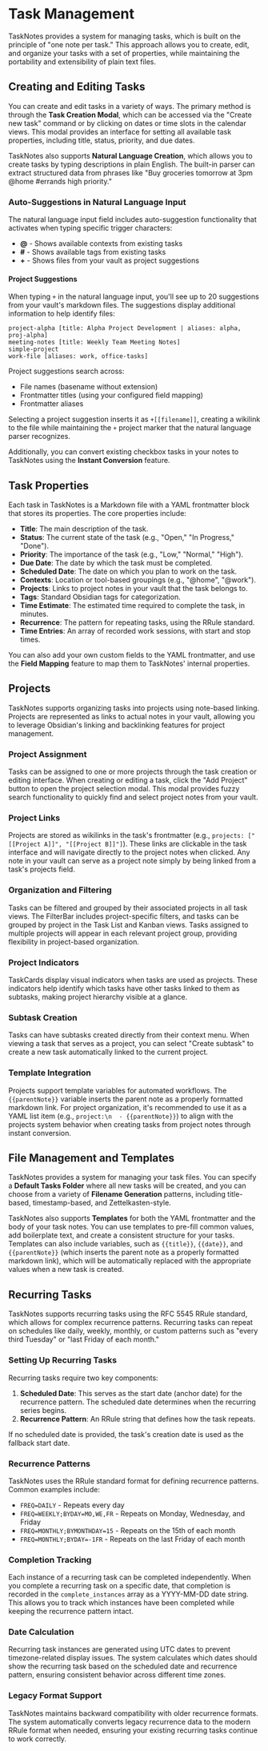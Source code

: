 # Task Management

TaskNotes provides a system for managing tasks, which is built on the principle of "one note per task." This approach allows you to create, edit, and organize your tasks with a set of properties, while maintaining the portability and extensibility of plain text files.

## Creating and Editing Tasks

You can create and edit tasks in a variety of ways. The primary method is through the **Task Creation Modal**, which can be accessed via the "Create new task" command or by clicking on dates or time slots in the calendar views. This modal provides an interface for setting all available task properties, including title, status, priority, and due dates.

TaskNotes also supports **Natural Language Creation**, which allows you to create tasks by typing descriptions in plain English. The built-in parser can extract structured data from phrases like "Buy groceries tomorrow at 3pm @home #errands high priority."

### Auto-Suggestions in Natural Language Input

The natural language input field includes auto-suggestion functionality that activates when typing specific trigger characters:

- **@** - Shows available contexts from existing tasks
- **#** - Shows available tags from existing tasks  
- **+** - Shows files from your vault as project suggestions

#### Project Suggestions

When typing `+` in the natural language input, you'll see up to 20 suggestions from your vault's markdown files. The suggestions display additional information to help identify files:

```
project-alpha [title: Alpha Project Development | aliases: alpha, proj-alpha]
meeting-notes [title: Weekly Team Meeting Notes]
simple-project
work-file [aliases: work, office-tasks]
```

Project suggestions search across:
- File names (basename without extension)
- Frontmatter titles (using your configured field mapping)
- Frontmatter aliases

Selecting a project suggestion inserts it as `+[[filename]]`, creating a wikilink to the file while maintaining the `+` project marker that the natural language parser recognizes.

Additionally, you can convert existing checkbox tasks in your notes to TaskNotes using the **Instant Conversion** feature.

## Task Properties

Each task in TaskNotes is a Markdown file with a YAML frontmatter block that stores its properties. The core properties include:

- **Title**: The main description of the task.
- **Status**: The current state of the task (e.g., "Open," "In Progress," "Done").
- **Priority**: The importance of the task (e.g., "Low," "Normal," "High").
- **Due Date**: The date by which the task must be completed.
- **Scheduled Date**: The date on which you plan to work on the task.
- **Contexts**: Location or tool-based groupings (e.g., "@home", "@work").
- **Projects**: Links to project notes in your vault that the task belongs to.
- **Tags**: Standard Obsidian tags for categorization.
- **Time Estimate**: The estimated time required to complete the task, in minutes.
- **Recurrence**: The pattern for repeating tasks, using the RRule standard.
- **Time Entries**: An array of recorded work sessions, with start and stop times.

You can also add your own custom fields to the YAML frontmatter, and use the **Field Mapping** feature to map them to TaskNotes' internal properties.

## Projects

TaskNotes supports organizing tasks into projects using note-based linking. Projects are represented as links to actual notes in your vault, allowing you to leverage Obsidian's linking and backlinking features for project management.

### Project Assignment

Tasks can be assigned to one or more projects through the task creation or editing interface. When creating or editing a task, click the "Add Project" button to open the project selection modal. This modal provides fuzzy search functionality to quickly find and select project notes from your vault.

### Project Links

Projects are stored as wikilinks in the task's frontmatter (e.g., `projects: ["[[Project A]]", "[[Project B]]"]`). These links are clickable in the task interface and will navigate directly to the project notes when clicked. Any note in your vault can serve as a project note simply by being linked from a task's projects field.

### Organization and Filtering

Tasks can be filtered and grouped by their associated projects in all task views. The FilterBar includes project-specific filters, and tasks can be grouped by project in the Task List and Kanban views. Tasks assigned to multiple projects will appear in each relevant project group, providing flexibility in project-based organization.

### Project Indicators

TaskCards display visual indicators when tasks are used as projects. These indicators help identify which tasks have other tasks linked to them as subtasks, making project hierarchy visible at a glance.

### Subtask Creation

Tasks can have subtasks created directly from their context menu. When viewing a task that serves as a project, you can select "Create subtask" to create a new task automatically linked to the current project.

### Template Integration

Projects support template variables for automated workflows. The `{{parentNote}}` variable inserts the parent note as a properly formatted markdown link. For project organization, it's recommended to use it as a YAML list item (e.g., `project:\n  - {{parentNote}}`) to align with the projects system behavior when creating tasks from project notes through instant conversion.

## File Management and Templates

TaskNotes provides a system for managing your task files. You can specify a **Default Tasks Folder** where all new tasks will be created, and you can choose from a variety of **Filename Generation** patterns, including title-based, timestamp-based, and Zettelkasten-style.

TaskNotes also supports **Templates** for both the YAML frontmatter and the body of your task notes. You can use templates to pre-fill common values, add boilerplate text, and create a consistent structure for your tasks. Templates can also include variables, such as `{{title}}`, `{{date}}`, and `{{parentNote}}` (which inserts the parent note as a properly formatted markdown link), which will be automatically replaced with the appropriate values when a new task is created.

## Recurring Tasks

TaskNotes supports recurring tasks using the RFC 5545 RRule standard, which allows for complex recurrence patterns. Recurring tasks can repeat on schedules like daily, weekly, monthly, or custom patterns such as "every third Tuesday" or "last Friday of each month."

### Setting Up Recurring Tasks

Recurring tasks require two key components:

1. **Scheduled Date**: This serves as the start date (anchor date) for the recurrence pattern. The scheduled date determines when the recurring series begins.
2. **Recurrence Pattern**: An RRule string that defines how the task repeats.

If no scheduled date is provided, the task's creation date is used as the fallback start date.

### Recurrence Patterns

TaskNotes uses the RRule standard format for defining recurrence patterns. Common examples include:

- `FREQ=DAILY` - Repeats every day
- `FREQ=WEEKLY;BYDAY=MO,WE,FR` - Repeats on Monday, Wednesday, and Friday
- `FREQ=MONTHLY;BYMONTHDAY=15` - Repeats on the 15th of each month
- `FREQ=MONTHLY;BYDAY=-1FR` - Repeats on the last Friday of each month

### Completion Tracking

Each instance of a recurring task can be completed independently. When you complete a recurring task on a specific date, that completion is recorded in the `complete_instances` array as a YYYY-MM-DD date string. This allows you to track which instances have been completed while keeping the recurrence pattern intact.

### Date Calculation

Recurring task instances are generated using UTC dates to prevent timezone-related display issues. The system calculates which dates should show the recurring task based on the scheduled date and recurrence pattern, ensuring consistent behavior across different time zones.

### Legacy Format Support

TaskNotes maintains backward compatibility with older recurrence formats. The system automatically converts legacy recurrence data to the modern RRule format when needed, ensuring your existing recurring tasks continue to work correctly.